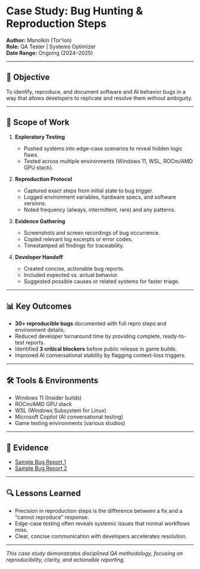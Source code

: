 # Case Study: Bug Hunting & Reproduction Steps

**Author:** Manolkin (Tor’Ion)  
**Role:** QA Tester | Systems Optimizer  
**Date Range:** Ongoing (2024–2025)

---

## 🎯 Objective
To identify, reproduce, and document software and AI behavior bugs in a way that allows developers to replicate and resolve them without ambiguity.

---

## 🧩 Scope of Work
1. **Exploratory Testing**
   - Pushed systems into edge-case scenarios to reveal hidden logic flaws.
   - Tested across multiple environments (Windows 11, WSL, ROCm/AMD GPU stack).

2. **Reproduction Protocol**
   - Captured exact steps from initial state to bug trigger.
   - Logged environment variables, hardware specs, and software versions.
   - Noted frequency (always, intermittent, rare) and any patterns.

3. **Evidence Gathering**
   - Screenshots and screen recordings of bug occurrence.
   - Copied relevant log excerpts or error codes.
   - Timestamped all findings for traceability.

4. **Developer Handoff**
   - Created concise, actionable bug reports.
   - Included expected vs. actual behavior.
   - Suggested possible causes or related systems for faster triage.

---

## 📊 Key Outcomes
- **30+ reproducible bugs** documented with full repro steps and environment details.
- Reduced developer turnaround time by providing complete, ready-to-test reports.
- Identified **3 critical blockers** before public release in game builds.
- Improved AI conversational stability by flagging context-loss triggers.

---

## 🛠 Tools & Environments
- Windows 11 (Insider builds)
- ROCm/AMD GPU stack
- WSL (Windows Subsystem for Linux)
- Microsoft Copilot (AI conversational testing)
- Game testing environments (various studios)

---

## 📂 Evidence
- [Sample Bug Report 1](./bug-report-samples.md)
- [Sample Bug Report 2](./bug-report-samples.md)

---

## 🔍 Lessons Learned
- Precision in reproduction steps is the difference between a fix and a “cannot reproduce” response.
- Edge-case testing often reveals systemic issues that normal workflows miss.
- Clear, concise communication with developers accelerates resolution.

---

*This case study demonstrates disciplined QA methodology, focusing on reproducibility, clarity, and actionable reporting.*
